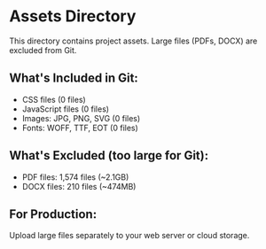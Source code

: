 ﻿# Assets Directory

This directory contains project assets. Large files (PDFs, DOCX) are excluded from Git.

## What's Included in Git:
- CSS files (0 files)
- JavaScript files (0 files)  
- Images: JPG, PNG, SVG (0 files)
- Fonts: WOFF, TTF, EOT (0 files)

## What's Excluded (too large for Git):
- PDF files: 1,574 files (~2.1GB)
- DOCX files: 210 files (~474MB)

## For Production:
Upload large files separately to your web server or cloud storage.
